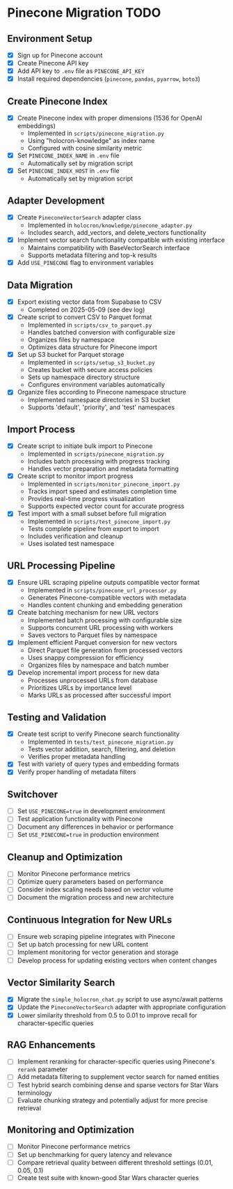 # Pinecone Migration TODO

## Environment Setup
- [x] Sign up for Pinecone account
- [x] Create Pinecone API key
- [x] Add API key to `.env` file as `PINECONE_API_KEY`
- [x] Install required dependencies (`pinecone`, `pandas`, `pyarrow`, `boto3`)

## Create Pinecone Index
- [x] Create Pinecone index with proper dimensions (1536 for OpenAI embeddings)
  - Implemented in `scripts/pinecone_migration.py`
  - Using "holocron-knowledge" as index name
  - Configured with cosine similarity metric
- [x] Set `PINECONE_INDEX_NAME` in `.env` file
  - Automatically set by migration script
- [x] Set `PINECONE_INDEX_HOST` in `.env` file
  - Automatically set by migration script

## Adapter Development
- [x] Create `PineconeVectorSearch` adapter class
  - Implemented in `holocron/knowledge/pinecone_adapter.py`
  - Includes search, add_vectors, and delete_vectors functionality
- [x] Implement vector search functionality compatible with existing interface
  - Maintains compatibility with BaseVectorSearch interface
  - Supports metadata filtering and top-k results
- [x] Add `USE_PINECONE` flag to environment variables

## Data Migration
- [x] Export existing vector data from Supabase to CSV
  - Completed on 2025-05-09 (see dev log)
- [x] Create script to convert CSV to Parquet format
  - Implemented in `scripts/csv_to_parquet.py`
  - Handles batched conversion with configurable size
  - Organizes files by namespace
  - Optimizes data structure for Pinecone import
- [x] Set up S3 bucket for Parquet storage
  - Implemented in `scripts/setup_s3_bucket.py`
  - Creates bucket with secure access policies
  - Sets up namespace directory structure
  - Configures environment variables automatically
- [x] Organize files according to Pinecone namespace structure
  - Implemented namespace directories in S3 bucket
  - Supports 'default', 'priority', and 'test' namespaces

## Import Process
- [x] Create script to initiate bulk import to Pinecone
  - Implemented in `scripts/pinecone_migration.py`
  - Includes batch processing with progress tracking
  - Handles vector preparation and metadata formatting
- [x] Create script to monitor import progress
  - Implemented in `scripts/monitor_pinecone_import.py`
  - Tracks import speed and estimates completion time
  - Provides real-time progress visualization
  - Supports expected vector count for accurate progress
- [x] Test import with a small subset before full migration
  - Implemented in `scripts/test_pinecone_import.py`
  - Tests complete pipeline from export to import
  - Includes verification and cleanup
  - Uses isolated test namespace

## URL Processing Pipeline
- [x] Ensure URL scraping pipeline outputs compatible vector format
  - Implemented in `scripts/pinecone_url_processor.py`
  - Generates Pinecone-compatible vectors with metadata
  - Handles content chunking and embedding generation
- [x] Create batching mechanism for new URL vectors
  - Implemented batch processing with configurable size
  - Supports concurrent URL processing with workers
  - Saves vectors to Parquet files by namespace
- [x] Implement efficient Parquet conversion for new vectors
  - Direct Parquet file generation from processed vectors
  - Uses snappy compression for efficiency
  - Organizes files by namespace and batch number
- [x] Develop incremental import process for new data
  - Processes unprocessed URLs from database
  - Prioritizes URLs by importance level
  - Marks URLs as processed after successful import

## Testing and Validation
- [x] Create test script to verify Pinecone search functionality
  - Implemented in `tests/test_pinecone_migration.py`
  - Tests vector addition, search, filtering, and deletion
  - Verifies proper metadata handling
- [x] Test with variety of query types and embedding formats
- [x] Verify proper handling of metadata filters

## Switchover
- [ ] Set `USE_PINECONE=true` in development environment
- [ ] Test application functionality with Pinecone
- [ ] Document any differences in behavior or performance
- [ ] Set `USE_PINECONE=true` in production environment

## Cleanup and Optimization
- [ ] Monitor Pinecone performance metrics
- [ ] Optimize query parameters based on performance
- [ ] Consider index scaling needs based on vector volume
- [ ] Document the migration process and new architecture

## Continuous Integration for New URLs
- [ ] Ensure web scraping pipeline integrates with Pinecone
- [ ] Set up batch processing for new URL content
- [ ] Implement monitoring for vector generation and storage
- [ ] Develop process for updating existing vectors when content changes

## Vector Similarity Search
- [x] Migrate the `simple_holocron_chat.py` script to use async/await patterns
- [x] Update the `PineconeVectorSearch` adapter with appropriate configuration
- [x] Lower similarity threshold from 0.5 to 0.01 to improve recall for character-specific queries

## RAG Enhancements 
- [ ] Implement reranking for character-specific queries using Pinecone's `rerank` parameter
- [ ] Add metadata filtering to supplement vector search for named entities
- [ ] Test hybrid search combining dense and sparse vectors for Star Wars terminology
- [ ] Evaluate chunking strategy and potentially adjust for more precise retrieval

## Monitoring and Optimization
- [ ] Monitor Pinecone performance metrics
- [ ] Set up benchmarking for query latency and relevance
- [ ] Compare retrieval quality between different threshold settings (0.01, 0.05, 0.1)
- [ ] Create test suite with known-good Star Wars character queries 